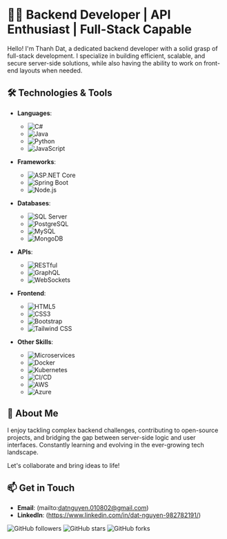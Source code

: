 # 👨‍💻 Backend Developer | API Enthusiast | Full-Stack Capable

Hello! I'm Thanh Dat, a dedicated backend developer with a solid grasp of full-stack development. I specialize in building efficient, scalable, and secure server-side solutions, while also having the ability to work on front-end layouts when needed.

## 🛠 Technologies & Tools

- **Languages**: 
  - ![C#](https://img.shields.io/badge/-C%23-5C2D91?style=flat&logo=c-sharp&logoColor=white)
  - ![Java](https://img.shields.io/badge/-Java-007396?style=flat&logo=java&logoColor=white)
  - ![Python](https://img.shields.io/badge/-Python-3776AB?style=flat&logo=python&logoColor=white)
  - ![JavaScript](https://img.shields.io/badge/-JavaScript-F7DF1E?style=flat&logo=javascript&logoColor=black)

- **Frameworks**: 
  - ![ASP.NET Core](https://img.shields.io/badge/-ASP.NET%20Core-3399FF?style=flat&logo=dot-net&logoColor=white)
  - ![Spring Boot](https://img.shields.io/badge/-Spring%20Boot-6DB33F?style=flat&logo=spring&logoColor=white)
  - ![Node.js](https://img.shields.io/badge/-Node.js-339933?style=flat&logo=node.js&logoColor=white)

- **Databases**: 
  - ![SQL Server](https://img.shields.io/badge/-SQL%20Server-CC2927?style=flat&logo=microsoft-sql-server&logoColor=white)
  - ![PostgreSQL](https://img.shields.io/badge/-PostgreSQL-336791?style=flat&logo=postgresql&logoColor=white)
  - ![MySQL](https://img.shields.io/badge/-MySQL-4479A1?style=flat&logo=mysql&logoColor=white)
  - ![MongoDB](https://img.shields.io/badge/-MongoDB-47A248?style=flat&logo=mongodb&logoColor=white)

- **APIs**: 
  - ![RESTful](https://img.shields.io/badge/-RESTful-00BFFF?style=flat&logo=api&logoColor=white)
  - ![GraphQL](https://img.shields.io/badge/-GraphQL-E10098?style=flat&logo=graphql&logoColor=white)
  - ![WebSockets](https://img.shields.io/badge/-WebSockets-4F5D73?style=flat&logo=websockets&logoColor=white)

- **Frontend**: 
  - ![HTML5](https://img.shields.io/badge/-HTML5-E34F26?style=flat&logo=html5&logoColor=white)
  - ![CSS3](https://img.shields.io/badge/-CSS3-1572B6?style=flat&logo=css3&logoColor=white)
  - ![Bootstrap](https://img.shields.io/badge/-Bootstrap-563D7C?style=flat&logo=bootstrap&logoColor=white)
  - ![Tailwind CSS](https://img.shields.io/badge/-Tailwind%20CSS-06B6D4?style=flat&logo=tailwind-css&logoColor=white)

- **Other Skills**: 
  - ![Microservices](https://img.shields.io/badge/-Microservices-000000?style=flat&logo=microservices&logoColor=white)
  - ![Docker](https://img.shields.io/badge/-Docker-2496ED?style=flat&logo=docker&logoColor=white)
  - ![Kubernetes](https://img.shields.io/badge/-Kubernetes-326CE5?style=flat&logo=kubernetes&logoColor=white)
  - ![CI/CD](https://img.shields.io/badge/-CI%2FCD-000000?style=flat&logo=gitlab&logoColor=white)
  - ![AWS](https://img.shields.io/badge/-AWS-232F3E?style=flat&logo=amazon-aws&logoColor=white)
  - ![Azure](https://img.shields.io/badge/-Azure-0089D6?style=flat&logo=microsoft-azure&logoColor=white)

## 🚀 About Me

I enjoy tackling complex backend challenges, contributing to open-source projects, and bridging the gap between server-side logic and user interfaces. Constantly learning and evolving in the ever-growing tech landscape.

Let's collaborate and bring ideas to life!

## 📫 Get in Touch

- **Email**: (mailto:datnguyen.010802@gmail.com)
- **LinkedIn**: (https://www.linkedin.com/in/dat-nguyen-982782191/)

![GitHub followers](https://img.shields.io/github/followers/nguyenthanhdat1234?style=social)
![GitHub stars](https://img.shields.io/github/stars/nguyenthanhdat1234?style=social)
![GitHub forks](https://img.shields.io/github/forks/nguyenthanhdat1234?style=social)
